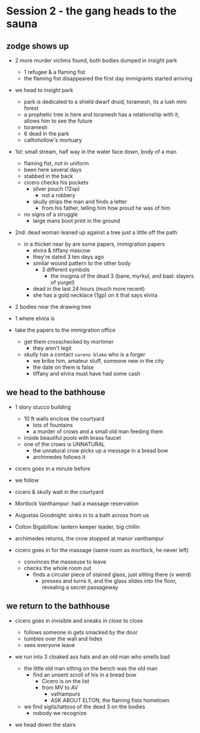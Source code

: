 # Session 2 - the gang heads to the sauna
## zodge shows up
- 2 more murder victims found, both bodies dumped in insight park
    - 1 refugee & a flaming fist
    - the flaming fist disappeared the first day immigrants started arriving

- we head to insight park
    - park is dedicated to a shield dwarf druid, toramesh, its a lush mini forest
    - a prophetic tree is here and toramesh has a relationship with it, allows him to see the future
    - toramesh
    - 6 dead in the park
    - calltohollow's mortuary

- 1st: small stream, half way in the water face down, body of a man
    - flaming fist, not in uniform
    - been here several days
    - stabbed in the back
    - cicero checks his pockets
        - silver pouch (12sp)
            - not a robbery
        - skully strips the man and finds a letter
            - from his father, telling him how proud he was of him
    - no signs of a struggle
        - large mans boot print in the ground

- 2nd: dead woman leaned up against a tree just a little off the path
    - in a thicket near by are some papers, immigration papers
        - elvira & tiffany mascow
        - they're dated 3 ten days ago
        - similar wound pattern to the other body
            - 3 different symbols
                - the insignia of the dead 3 (bane, myrkul, and baal: slayers of yurgel)
        - dead in the last 24 hours (much more recent)
        - she has a gold necklace (1gp) on it that says elvira

- 2 bodies near the drawing tree
- 1 where elvira is

- take the papers to the immigration office
    - get them crosschecked by mortimer
        - they aren't legit
    - skully has a contact `sareno blake` who is a forger
        - we bribe him, amateur stuff, someone new in the city
        - the date on them is false
        - tiffany and elvira must have had some cash

## we head to the bathhouse
- 1 story stucco building
    - 10 ft walls enclose the courtyard
        - lots of fountains
        - a murder of crows and a small old man feeding them
    - inside beautiful pools with brass faucet
    - one of the crows is UNNATURAL
        - the unnatural crow picks up a message in a bread bow
        - archimedes follows it

- cicero goes in a minute before
- we follow

- cicero & skully wait in the courtyard

- Mortlock Vanthampur: had a massage reservation
- Augustas Goodnight: sinks in to a bath across from us
- Colton Bigsbillow: lantern keeper leader, big chillin

- archimedes returns, the crow stopped at manor vanthampur

- cicero goes in for the massage (same room as mortlock, he never left)
    - convinces the masseuse to leave
    - checks the whole room out
        - finds a circular piece of stained glass, just sitting there (v weird)
            - presses and turns it, and the glass slides into the floor, revealing a secret passageway

## we return to the bathhouse
- cicero goes in invisible and sneaks in close to close
    - follows someone in gets smacked by the door
    - tumbles over the wall and hides
    - sees everyone leave

- we run into 3 cloaked ass hats and an old man who smells bad
    - the little old man sitting on the bench was the old man
        - find an unsent scroll of his in a bread bow
            - Cicero is on the list
            - from MV to AV
                - vathampurs
                - ASK ABOUT ELTON, the flaming fists hometown
    - we find sigils/tattoos of the dead 3 on the bodies
        - nobody we recognize

- we head down the stairs
